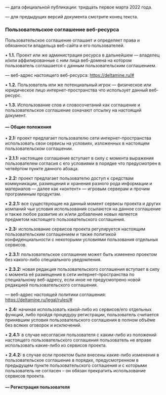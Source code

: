 — дата официальной публикации: тридцать первое марта 2022 года.

— для предыдущих версий документа смотрите конец текста.

### Пользовательское соглашение веб-ресурса

Пользовательское соглашение оглашает и определяет права и обязанности владельца веб-сайта и его пользователей.

• **1.1.** Проект или же администрация ресурса в дальнейшем — владелец и/или аффилированные с ним лица веб-домена на котором пользователь соглашается с данным пользовательским соглашением.

— веб-адрес настоящего веб-ресурса: https://deltamine.ru/#

• **1.2.** Пользователь или же потенциальный игрок — физическое или юридическое лицо интернет-пространства что использует данный веб-ресурс.

• **1.3.** Использование слов и словосочетаний как соглашение и пользовательское соглашение означают отсылку на настоящий документ.

#### — Общие положения

• **2.1:** проект предлагает пользователю сети интернет-пространства использовать свои сервисы на условиях, изложенных в настоящем пользовательском соглашении.

• **2.1.1:** настоящее соглашение вступает в силу с момента выражения пользователем согласия с его условиями в порядке что предусмотрен в четвёртом пункте данного абзаца.

• **2.2:** проект предлагает пользователю доступ к средствам коммуникации, размещения и хранения разного рода информации и материалов — далее как «контент» — игровым серверам и прочим программным продуктам.

• **2.2.1:** все существующие на данный момент сервисы проекта и других компаний чьи условия использования ссылаются на данное соглашение и также любое развитие их и/или добавление новых является предметом настоящего пользовательского соглашения.

• **2.3:** использование сервисов проекта регулируется настоящим пользовательским соглашением и также политикой конфиденциальности с некоторыми условиями пользования отдельных сервисов.

• **2.3.1:** пользовательское соглашение может быть изменено проектом без какого-либо специального уведомления.

• **2.3.2:** новая редакция пользовательского соглашения вступает в силу с момента её размещения в сети интернет-пространства по специальному веб-адресу, если иное не предусмотрено новой редакцией пользовательского соглашения.

— веб-адрес настоящей политики соглашения: https://deltamine.ru/legal/rules/#

• **2.4:** начиная использовать какой-либо из сервисов/его отдельных функций, либо пройдя процедуру регистрации, пользователь считается принявшим условия пользовательского соглашения в полном объёме без всяких оговорок и исключений.

• **2.4.1:** в случае несогласия пользователя с каким-либо из положений настоящего пользовательского соглашения пользователь не вправе использовать какие-либо из сервисов проекта.

• **2.4.2:** в случае если проектом были внесены какие-либо изменения в пользовательское соглашение в порядке, предусмотренном в предыдущем пункте пользовательского соглашения и с которыми пользователь не согласен – он обязан прекратить использование сервисов проекта.

#### — Регистрация пользователя

